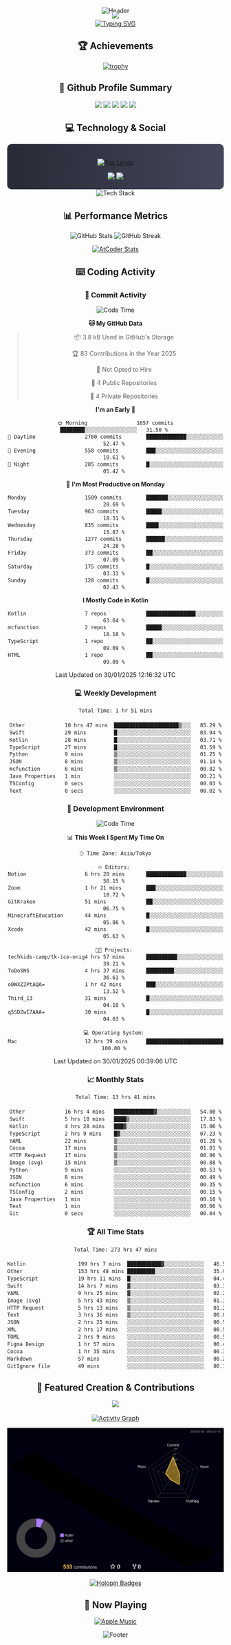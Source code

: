 <div align="center">
  
![Header](https://capsule-render.vercel.app/api?type=waving&color=gradient&customColorList=12&height=300&section=header&text=Welcome%20to%20Batapii's%20Universe&fontSize=50&animation=fadeIn&fontAlignY=40&desc=Android%20Developer%20|%20Kotlin%20LOVE%20)

<div style="margin-top: -20px;">
  <img src="https://readme-typing-svg.herokuapp.com/?lines=Crafting+Android+Experiences;Building+Tomorrow's+Apps+Today;Always+Learning,+Always+Growing&font=Fira%20Code&center=true&width=440&height=45&color=f75c7e&vCenter=true&size=22&pause=1000">
</div>

<a href="https://git.io/typing-svg">
  <img src="https://readme-typing-svg.demolab.com?font=Fira+Code&weight=600&size=28&duration=4000&pause=1000&center=true&vCenter=true&width=800&lines=Hey+there!+I'm+Batapii+%F0%9F%91%8B;Android+Developer+from+Japan+%F0%9F%87%AF%F0%9F%87%B5" alt="Typing SVG" />
</a>

## 🏆 Achievements

[![trophy](https://github-profile-trophy.vercel.app/?username=batapii&theme=onestar&no-frame=true&no-bg=true&column=8&rank=SECRET,SSS,SS,S,AAA,AA,A,B,C,?&margin-w=10&margin-h=10)](https://github.com/ryo-ma/github-profile-trophy)

## 🎯 Github Profile Summary

<div align="center">
  <img src="http://github-profile-summary-cards.vercel.app/api/cards/profile-details?username=batapii&theme=radical" />
  <img src="http://github-profile-summary-cards.vercel.app/api/cards/repos-per-language?username=batapii&theme=radical" />
  <img src="http://github-profile-summary-cards.vercel.app/api/cards/most-commit-language?username=batapii&theme=radical" />
  <img src="http://github-profile-summary-cards.vercel.app/api/cards/stats?username=batapii&theme=radical" />
  <img src="http://github-profile-summary-cards.vercel.app/api/cards/productive-time?username=batapii&theme=radical" />
</div>

## 💻 Technology & Social

<div align="center" style="background: linear-gradient(to right, #282A36, #44475A); padding: 20px; border-radius: 10px;">

[![Top Langs](https://github-readme-stats.vercel.app/api/top-langs/?username=batapii
)](https://github.com/anuraghazra/github-readme-stats)

<div style="margin-top: 15px">
<a href="https://github.com/batapii"><img src="https://img.shields.io/github/followers/batapii?style=for-the-badge&logo=github&label=Follow&color=ff6e96&labelColor=282A36"/></a>
<a href="https://twitter.com/batapii3939"><img src="https://img.shields.io/twitter/follow/batapii?style=for-the-badge&logo=twitter&color=1DA1F2&labelColor=282A36&label= Twitter"/></a>
</div>

</div>

<div align="center">
<img src="https://github-readme-tech-stack.vercel.app/api/cards?title=Tech+Stack&align=center&titleAlign=center&fontSize=20&lineHeight=10&lineCount=4&theme=github_dark&width=800&bg=%230D1117&badge=%23161B22&border=%2321262D&titleColor=%2358A6FF&line1=kotlin%2Ckotlin%2C0095D5%3Bandroid%2Candroid%2C00ff00%3Bjetpackcompose%2Cjetpack%2C4285F4%3B&line2=swift%2Cswift%2CFA7343%3Bfirebase%2Cfirebase%2CFFCA28%3Bgithub%2Cgithub%2C181717%3B&line3=typescript%2Ctypescript%2C3178C6%3Bgraphql%2Cgraphql%2CE10098%3Bsupabase%2Csupabase%2C3FCF8E%3B&line4=gradle%2Cgradle%2C02303A%3Bgitkraken%2Cgitkraken%2C179287%3Bpostman%2Cpostman%2CFF6C37%3B" alt="Tech Stack" />
</div>



## 📊 Performance Metrics

<div align="center">

![GitHub Stats](https://github-readme-stats.vercel.app/api?username=batapii&show_icons=true&theme=radical&hide_border=true&bg_color=0D1117)
![GitHub Streak](https://github-readme-streak-stats.herokuapp.com/?user=batapii&theme=radical&hide_border=true&background=0D1117)

[![AtCoder Stats](https://atcoder-readme-stats.vercel.app/stats/batapii3939?theme=dark&show_history=5&width=495)](https://github.com/iwbc-mzk/atcoder-readme-stats)

</div>

## ⌨️ Coding Activity

### 🌟 Commit Activity
<!--START_SECTION:commit-stats-->
![Code Time](http://img.shields.io/badge/Code%20Time-429%20hrs%2041%20mins-blue)

**🐱 My GitHub Data** 

> 📦 3.8 kB Used in GitHub's Storage 
 > 
> 🏆 83 Contributions in the Year 2025
 > 
> 🚫 Not Opted to Hire
 > 
> 📜 4 Public Repositories 
 > 
> 🔑 4 Private Repositories 
 > 
**I'm an Early 🐤** 

```text
🌞 Morning                1657 commits        ████████░░░░░░░░░░░░░░░░░   31.50 % 
🌆 Daytime                2760 commits        █████████████░░░░░░░░░░░░   52.47 % 
🌃 Evening                558 commits         ███░░░░░░░░░░░░░░░░░░░░░░   10.61 % 
🌙 Night                  285 commits         █░░░░░░░░░░░░░░░░░░░░░░░░   05.42 % 
```
📅 **I'm Most Productive on Monday** 

```text
Monday                   1509 commits        ███████░░░░░░░░░░░░░░░░░░   28.69 % 
Tuesday                  963 commits         █████░░░░░░░░░░░░░░░░░░░░   18.31 % 
Wednesday                835 commits         ████░░░░░░░░░░░░░░░░░░░░░   15.87 % 
Thursday                 1277 commits        ██████░░░░░░░░░░░░░░░░░░░   24.28 % 
Friday                   373 commits         ██░░░░░░░░░░░░░░░░░░░░░░░   07.09 % 
Saturday                 175 commits         █░░░░░░░░░░░░░░░░░░░░░░░░   03.33 % 
Sunday                   128 commits         █░░░░░░░░░░░░░░░░░░░░░░░░   02.43 % 
```


**I Mostly Code in Kotlin** 

```text
Kotlin                   7 repos             ████████████████░░░░░░░░░   63.64 % 
mcfunction               2 repos             █████░░░░░░░░░░░░░░░░░░░░   18.18 % 
TypeScript               1 repo              ██░░░░░░░░░░░░░░░░░░░░░░░   09.09 % 
HTML                     1 repo              ██░░░░░░░░░░░░░░░░░░░░░░░   09.09 % 
```




 Last Updated on 30/01/2025 12:16:32 UTC
<!--END_SECTION:commit-stats-->

### 💻 Weekly Development
<!--START_SECTION:wakatime-->

```txt
Total Time: 1 hr 51 mins

Other             10 hrs 47 mins  █████████████████████▒░░░   85.29 %
Swift             29 mins         █░░░░░░░░░░░░░░░░░░░░░░░░   03.94 %
Kotlin            28 mins         █░░░░░░░░░░░░░░░░░░░░░░░░   03.71 %
TypeScript        27 mins         █░░░░░░░░░░░░░░░░░░░░░░░░   03.59 %
Python            9 mins          ▒░░░░░░░░░░░░░░░░░░░░░░░░   01.25 %
JSON              8 mins          ▒░░░░░░░░░░░░░░░░░░░░░░░░   01.14 %
mcfunction        6 mins          ▒░░░░░░░░░░░░░░░░░░░░░░░░   00.82 %
Java Properties   1 min           ░░░░░░░░░░░░░░░░░░░░░░░░░   00.21 %
TSConfig          0 secs          ░░░░░░░░░░░░░░░░░░░░░░░░░   00.03 %
Text              0 secs          ░░░░░░░░░░░░░░░░░░░░░░░░░   00.02 %
```

<!--END_SECTION:wakatime-->

### 🔨 Development Environment
<!--START_SECTION:dev-stats-->
![Code Time](http://img.shields.io/badge/Code%20Time-427%20hrs%2035%20mins-blue)

📊 **This Week I Spent My Time On** 

```text
🕑︎ Time Zone: Asia/Tokyo

🔥 Editors: 
Notion                   6 hrs 20 mins       █████████████░░░░░░░░░░░░   50.15 % 
Zoom                     1 hr 21 mins        ███░░░░░░░░░░░░░░░░░░░░░░   10.72 % 
GitKraken                51 mins             ██░░░░░░░░░░░░░░░░░░░░░░░   06.75 % 
MinecraftEducation       44 mins             █░░░░░░░░░░░░░░░░░░░░░░░░   05.86 % 
Xcode                    42 mins             █░░░░░░░░░░░░░░░░░░░░░░░░   05.63 % 

🐱‍💻 Projects: 
techkids-camp/tk-ice-onig4 hrs 57 mins       ██████████░░░░░░░░░░░░░░░   39.21 % 
ToDoSNS                  4 hrs 37 mins       █████████░░░░░░░░░░░░░░░░   36.61 % 
o0WXZ2PtAQA=             1 hr 42 mins        ███░░░░░░░░░░░░░░░░░░░░░░   13.52 % 
Third_13                 31 mins             █░░░░░░░░░░░░░░░░░░░░░░░░   04.18 % 
q5SDZwI7AAA=             30 mins             █░░░░░░░░░░░░░░░░░░░░░░░░   04.03 % 

💻 Operating System: 
Mac                      12 hrs 39 mins      █████████████████████████   100.00 % 
```


 Last Updated on 30/01/2025 00:39:06 UTC
<!--END_SECTION:dev-stats-->

### 📈 Monthly Stats
<!--START_SECTION:wakamonth-->

```txt
Total Time: 13 hrs 41 mins

Other             16 hrs 4 mins   █████████████▓░░░░░░░░░░░   54.00 %
Swift             5 hrs 18 mins   ████▒░░░░░░░░░░░░░░░░░░░░   17.83 %
Kotlin            4 hrs 28 mins   ███▓░░░░░░░░░░░░░░░░░░░░░   15.06 %
TypeScript        2 hrs 9 mins    █▓░░░░░░░░░░░░░░░░░░░░░░░   07.23 %
YAML              22 mins         ▒░░░░░░░░░░░░░░░░░░░░░░░░   01.28 %
Cocoa             17 mins         ▒░░░░░░░░░░░░░░░░░░░░░░░░   01.01 %
HTTP Request      17 mins         ▒░░░░░░░░░░░░░░░░░░░░░░░░   00.96 %
Image (svg)       15 mins         ▒░░░░░░░░░░░░░░░░░░░░░░░░   00.88 %
Python            9 mins          ░░░░░░░░░░░░░░░░░░░░░░░░░   00.53 %
JSON              8 mins          ░░░░░░░░░░░░░░░░░░░░░░░░░   00.49 %
mcfunction        6 mins          ░░░░░░░░░░░░░░░░░░░░░░░░░   00.35 %
TSConfig          2 mins          ░░░░░░░░░░░░░░░░░░░░░░░░░   00.15 %
Java Properties   1 min           ░░░░░░░░░░░░░░░░░░░░░░░░░   00.10 %
Text              1 min           ░░░░░░░░░░░░░░░░░░░░░░░░░   00.06 %
Git               0 secs          ░░░░░░░░░░░░░░░░░░░░░░░░░   00.04 %
```

<!--END_SECTION:wakamonth-->

### 🏆 All Time Stats
<!--START_SECTION:wakaalltime-->

```txt
Total Time: 273 hrs 47 mins

Kotlin                 199 hrs 7 mins  ███████████▓░░░░░░░░░░░░░   46.57 %
Other                  153 hrs 48 mins █████████░░░░░░░░░░░░░░░░   35.97 %
TypeScript             19 hrs 11 mins  █░░░░░░░░░░░░░░░░░░░░░░░░   04.49 %
Swift                  14 hrs 7 mins   ▓░░░░░░░░░░░░░░░░░░░░░░░░   03.30 %
YAML                   9 hrs 25 mins   ▓░░░░░░░░░░░░░░░░░░░░░░░░   02.20 %
Image (svg)            5 hrs 43 mins   ▒░░░░░░░░░░░░░░░░░░░░░░░░   01.34 %
HTTP Request           5 hrs 13 mins   ▒░░░░░░░░░░░░░░░░░░░░░░░░   01.22 %
Text                   3 hrs 36 mins   ▒░░░░░░░░░░░░░░░░░░░░░░░░   00.84 %
JSON                   2 hrs 25 mins   ░░░░░░░░░░░░░░░░░░░░░░░░░   00.57 %
XML                    2 hrs 17 mins   ░░░░░░░░░░░░░░░░░░░░░░░░░   00.53 %
TOML                   2 hrs 9 mins    ░░░░░░░░░░░░░░░░░░░░░░░░░   00.51 %
Figma Design           1 hr 57 mins    ░░░░░░░░░░░░░░░░░░░░░░░░░   00.46 %
Cocoa                  1 hr 35 mins    ░░░░░░░░░░░░░░░░░░░░░░░░░   00.37 %
Markdown               57 mins         ░░░░░░░░░░░░░░░░░░░░░░░░░   00.22 %
GitIgnore file         49 mins         ░░░░░░░░░░░░░░░░░░░░░░░░░   00.19 %
```

<!--END_SECTION:wakaalltime-->


## 🌟 Featured Creation & Contributions

<div align="center">
  <a href="https://github.com/batapii/ToDoSNS">
    <img src="https://github-readme-stats.vercel.app/api/pin/?username=batapii&repo=ToDoSNS&theme=radical&hide_border=true&bg_color=0D1117" />
  </a>

[![Activity Graph](https://github-readme-activity-graph.vercel.app/graph?username=batapii&custom_title=Contribution%20Graph&hide_border=true&theme=radical&bg_color=0D1117)](https://github.com/ashutosh00710/github-readme-activity-graph)

![3D Contrib](./profile-3d-contrib/profile-night-rainbow.svg)

[![Holopin Badges](https://holopin.me/batapii)](https://holopin.io/@batapii)

</div>

## 🎵 Now Playing

<div align="center">
  
[![Apple Music](https://music-profile.rayriffy.com/theme/dark.svg?uid=001005.6598667d2ffd4a10a4f429edd0ba24c4.1156)](https://github.com/rayriffy/apple-music-github-profile)

</div>

![Footer](https://capsule-render.vercel.app/api?type=waving&color=gradient&customColorList=12&height=100&section=footer)

</div>
